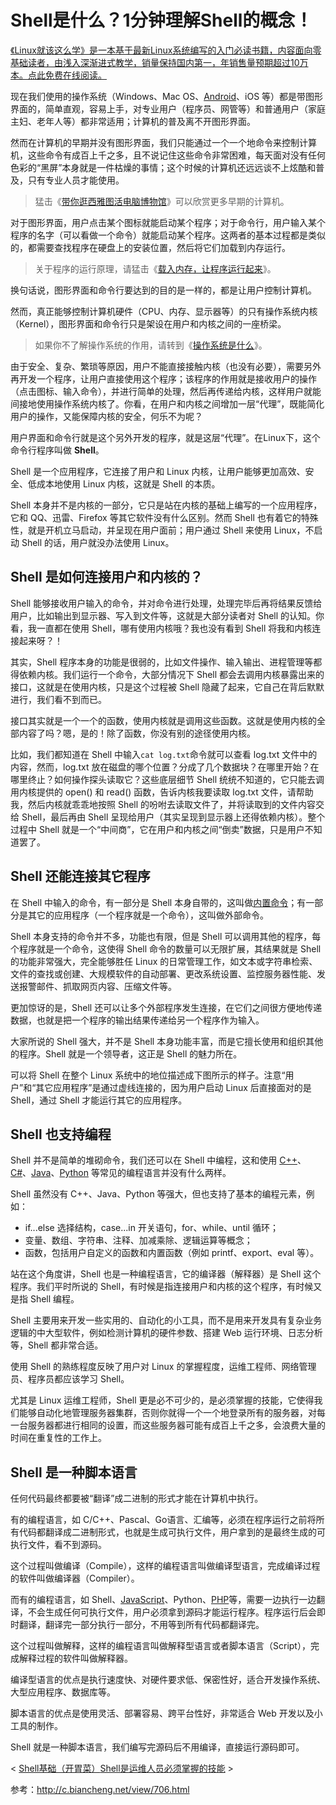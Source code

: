 # Shell是什么？1分钟理解Shell的概念！

[《Linux就该这么学》是一本基于最新Linux系统编写的入门必读书籍，内容面向零基础读者，由浅入深渐进式教学，销量保持国内第一，年销售量预期超过10万本。点此免费在线阅读。](https://www.linuxprobe.com/chapter-00.html)

现在我们使用的操作系统（Windows、Mac OS、[Android](http://c.biancheng.net/android/)、iOS 等）都是带图形界面的，简单直观，容易上手，对专业用户（程序员、网管等）和普通用户（家庭主妇、老年人等）都非常适用；计算机的普及离不开图形界面。

然而在计算机的早期并没有图形界面，我们只能通过一个一个地命令来控制计算机，这些命令有成百上千之多，且不说记住这些命令非常困难，每天面对没有任何色彩的“黑屏”本身就是一件枯燥的事情；这个时候的计算机还远远谈不上炫酷和普及，只有专业人员才能使用。

> 猛击《[带你逛西雅图活电脑博物馆](https://zhuanlan.zhihu.com/p/21895357)》可以欣赏更多早期的计算机。

对于图形界面，用户点击某个图标就能启动某个程序；对于命令行，用户输入某个程序的名字（可以看做一个命令）就能启动某个程序。这两者的基本过程都是类似的，都需要查找程序在硬盘上的安装位置，然后将它们加载到内存运行。

> 关于程序的运行原理，请猛击《[载入内存，让程序运行起来](http://c.biancheng.net/cpp/html/2838.html)》。

换句话说，图形界面和命令行要达到的目的是一样的，都是让用户控制计算机。

然而，真正能够控制计算机硬件（CPU、内存、显示器等）的只有操作系统内核（Kernel），图形界面和命令行只是架设在用户和内核之间的一座桥梁。

> 如果你不了解操作系统的作用，请转到《[操作系统是什么](http://c.biancheng.net/view/705.html)》。

由于安全、复杂、繁琐等原因，用户不能直接接触内核（也没有必要），需要另外再开发一个程序，让用户直接使用这个程序；该程序的作用就是接收用户的操作（点击图标、输入命令），并进行简单的处理，然后再传递给内核，这样用户就能间接地使用操作系统内核了。你看，在用户和内核之间增加一层“代理”，既能简化用户的操作，又能保障内核的安全，何乐不为呢？

用户界面和命令行就是这个另外开发的程序，就是这层“代理”。在Linux下，这个命令行程序叫做 **Shell**。

Shell 是一个应用程序，它连接了用户和 Linux 内核，让用户能够更加高效、安全、低成本地使用 Linux 内核，这就是 Shell 的本质。

Shell 本身并不是内核的一部分，它只是站在内核的基础上编写的一个应用程序，它和 QQ、迅雷、Firefox 等其它软件没有什么区别。然而 Shell 也有着它的特殊性，就是开机立马启动，并呈现在用户面前；用户通过 Shell 来使用 Linux，不启动 Shell 的话，用户就没办法使用 Linux。

## Shell 是如何连接用户和内核的？

Shell 能够接收用户输入的命令，并对命令进行处理，处理完毕后再将结果反馈给用户，比如输出到显示器、写入到文件等，这就是大部分读者对 Shell 的认知。你看，我一直都在使用 Shell，哪有使用内核哦？我也没有看到 Shell 将我和内核连接起来呀？！

其实，Shell 程序本身的功能是很弱的，比如文件操作、输入输出、进程管理等都得依赖内核。我们运行一个命令，大部分情况下 Shell 都会去调用内核暴露出来的接口，这就是在使用内核，只是这个过程被 Shell 隐藏了起来，它自己在背后默默进行，我们看不到而已。

接口其实就是一个一个的函数，使用内核就是调用这些函数。这就是使用内核的全部内容了吗？嗯，是的！除了函数，你没有别的途径使用内核。

比如，我们都知道在 Shell 中输入`cat log.txt`命令就可以查看 log.txt 文件中的内容，然而，log.txt 放在磁盘的哪个位置？分成了几个数据块？在哪里开始？在哪里终止？如何操作探头读取它？这些底层细节 Shell 统统不知道的，它只能去调用内核提供的 open() 和 read() 函数，告诉内核我要读取 log.txt 文件，请帮助我，然后内核就乖乖地按照 Shell 的吩咐去读取文件了，并将读取到的文件内容交给 Shell，最后再由 Shell 呈现给用户（其实呈现到显示器上还得依赖内核）。整个过程中 Shell 就是一个“中间商”，它在用户和内核之间“倒卖”数据，只是用户不知道罢了。

## Shell 还能连接其它程序

在 Shell 中输入的命令，有一部分是 Shell 本身自带的，这叫做[内置命令](http://c.biancheng.net/view/1136.html)；有一部分是其它的应用程序（一个程序就是一个命令），这叫做外部命令。

Shell 本身支持的命令并不多，功能也有限，但是 Shell 可以调用其他的程序，每个程序就是一个命令，这使得 Shell 命令的数量可以无限扩展，其结果就是 Shell 的功能非常强大，完全能够胜任 Linux 的日常管理工作，如文本或字符串检索、文件的查找或创建、大规模软件的自动部署、更改系统设置、监控服务器性能、发送报警邮件、抓取网页内容、压缩文件等。

更加惊讶的是，Shell 还可以让多个外部程序发生连接，在它们之间很方便地传递数据，也就是把一个程序的输出结果传递给另一个程序作为输入。

大家所说的 Shell 强大，并不是 Shell 本身功能丰富，而是它擅长使用和组织其他的程序。Shell 就是一个领导者，这正是 Shell 的魅力所在。

可以将 Shell 在整个 Linux 系统中的地位描述成下图所示的样子。注意“用户”和“其它应用程序”是通过虚线连接的，因为用户启动 Linux 后直接面对的是 Shell，通过 Shell 才能运行其它的应用程序。

## Shell 也支持编程

Shell 并不是简单的堆砌命令，我们还可以在 Shell 中编程，这和使用 [C++](http://c.biancheng.net/cplus/)、[C#](http://c.biancheng.net/csharp/)、[Java](http://c.biancheng.net/java/)、[Python](http://c.biancheng.net/python/) 等常见的编程语言并没有什么两样。

Shell 虽然没有 C++、Java、Python 等强大，但也支持了基本的编程元素，例如：

- if...else 选择结构，case...in 开关语句，for、while、until 循环；
- 变量、数组、字符串、注释、加减乘除、逻辑运算等概念；
- 函数，包括用户自定义的函数和内置函数（例如 printf、export、eval 等）。


站在这个角度讲，Shell 也是一种编程语言，它的编译器（解释器）是 Shell 这个程序。我们平时所说的 Shell，有时候是指连接用户和内核的这个程序，有时候又是指 Shell 编程。

Shell 主要用来开发一些实用的、自动化的小工具，而不是用来开发具有复杂业务逻辑的中大型软件，例如检测计算机的硬件参数、搭建 Web 运行环境、日志分析等，Shell 都非常合适。

使用 Shell 的熟练程度反映了用户对 Linux 的掌握程度，运维工程师、网络管理员、程序员都应该学习 Shell。

尤其是 Linux 运维工程师，Shell 更是必不可少的，是必须掌握的技能，它使得我们能够自动化地管理服务器集群，否则你就得一个一个地登录所有的服务器，对每一台服务器都进行相同的设置，而这些服务器可能有成百上千之多，会浪费大量的时间在重复性的工作上。

## Shell 是一种脚本语言

任何代码最终都要被“翻译”成二进制的形式才能在计算机中执行。

有的编程语言，如 C/C++、Pascal、Go语言、汇编等，必须在程序运行之前将所有代码都翻译成二进制形式，也就是生成可执行文件，用户拿到的是最终生成的可执行文件，看不到源码。

这个过程叫做编译（Compile），这样的编程语言叫做编译型语言，完成编译过程的软件叫做编译器（Compiler）。

而有的编程语言，如 Shell、[JavaScript](http://c.biancheng.net/js/)、Python、[PHP](http://c.biancheng.net/php/)等，需要一边执行一边翻译，不会生成任何可执行文件，用户必须拿到源码才能运行程序。程序运行后会即时翻译，翻译完一部分执行一部分，不用等到所有代码都翻译完。

这个过程叫做解释，这样的编程语言叫做解释型语言或者脚本语言（Script），完成解释过程的软件叫做解释器。

编译型语言的优点是执行速度快、对硬件要求低、保密性好，适合开发操作系统、大型应用程序、数据库等。

脚本语言的优点是使用灵活、部署容易、跨平台性好，非常适合 Web 开发以及小工具的制作。

Shell 就是一种脚本语言，我们编写完源码后不用编译，直接运行源码即可。

< [Shell基础（开胃菜）](http://c.biancheng.net/shell/base/)[Shell是运维人员必须掌握的技能](http://c.biancheng.net/view/731.html) >

参考：http://c.biancheng.net/view/706.html